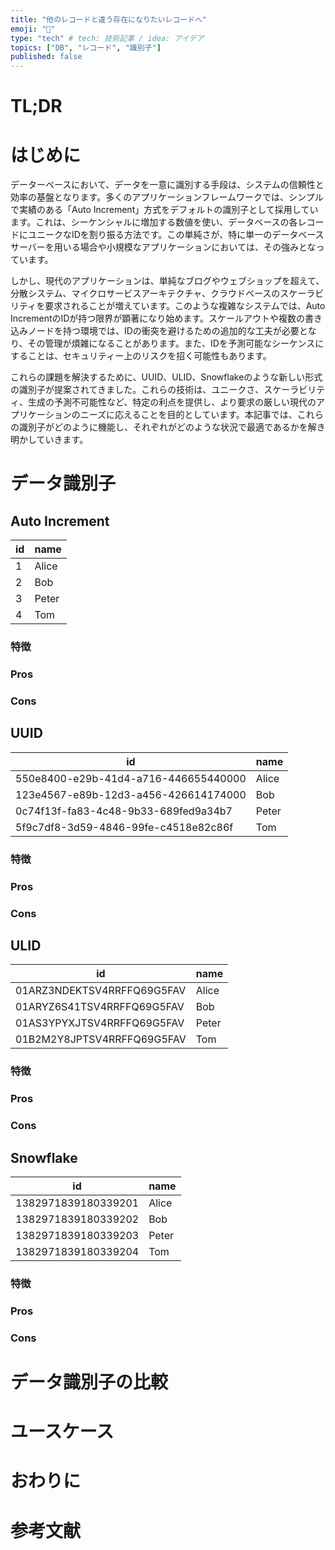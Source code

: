 ```yaml
---
title: "他のレコードと違う存在になりたいレコードへ"
emoji: "🤡"
type: "tech" # tech: 技術記事 / idea: アイデア
topics: ["DB", "レコード", "識別子"]
published: false
---
```


# TL;DR

# はじめに

データーベースにおいて、データを一意に識別する手段は、システムの信頼性と効率の基盤となります。多くのアプリケーションフレームワークでは、シンプルで実績のある「Auto Increment」方式をデフォルトの識別子として採用しています。これは、シーケンシャルに増加する数値を使い、データベースの各レコードにユニークなIDを割り振る方法です。この単純さが、特に単一のデータベースサーバーを用いる場合や小規模なアプリケーションにおいては、その強みとなっています。

しかし、現代のアプリケーションは、単純なブログやウェブショップを超えて、分散システム、マイクロサービスアーキテクチャ、クラウドベースのスケーラビリティを要求されることが増えています。このような複雑なシステムでは、Auto IncrementのIDが持つ限界が顕著になり始めます。スケールアウトや複数の書き込みノードを持つ環境では、IDの衝突を避けるための追加的な工夫が必要となり、その管理が煩雑になることがあります。また、IDを予測可能なシーケンスにすることは、セキュリティー上のリスクを招く可能性もあります。

これらの課題を解決するために、UUID、ULID、Snowflakeのような新しい形式の識別子が提案されてきました。これらの技術は、ユニークさ、スケーラビリティ、生成の予測不可能性など、特定の利点を提供し、より要求の厳しい現代のアプリケーションのニーズに応えることを目的としています。本記事では、これらの識別子がどのように機能し、それぞれがどのような状況で最適であるかを解き明かしていきます。

# データ識別子

## Auto Increment

| id  | name  |
| --- | ----- |
| 1   | Alice |
| 2   | Bob   |
| 3   | Peter |
| 4   | Tom   |

### 特徴

### Pros

### Cons

## UUID

| id                                   | name  |
| ------------------------------------ | ----- |
| 550e8400-e29b-41d4-a716-446655440000 | Alice |
| 123e4567-e89b-12d3-a456-426614174000 | Bob   |
| 0c74f13f-fa83-4c48-9b33-689fed9a34b7 | Peter |
| 5f9c7df8-3d59-4846-99fe-c4518e82c86f | Tom   |

### 特徴

### Pros

### Cons

## ULID

| id                         | name  |
| -------------------------- | ----- |
| 01ARZ3NDEKTSV4RRFFQ69G5FAV | Alice |
| 01ARYZ6S41TSV4RRFFQ69G5FAV | Bob   |
| 01AS3YPYXJTSV4RRFFQ69G5FAV | Peter |
| 01B2M2Y8JPTSV4RRFFQ69G5FAV | Tom   |

### 特徴

### Pros

### Cons

## Snowflake

| id                  | name  |
| ------------------- | ----- |
| 1382971839180339201 | Alice |
| 1382971839180339202 | Bob   |
| 1382971839180339203 | Peter |
| 1382971839180339204 | Tom   |

### 特徴

### Pros

### Cons

# データ識別子の比較

# ユースケース

# おわりに

# 参考文献
